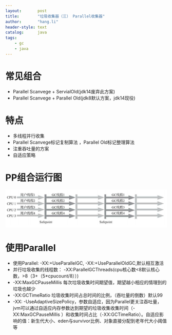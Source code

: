 ```yaml
---
layout:       post
title:        "垃圾收集器（三） Parallel收集器"
author:       "hang.li"
header-style: text
catalog:      java
tags:
    - gc
    - java
---
```

# 常见组合
- Parallel Scanvege + ServialOld(jdk14废弃此方案)
- Parallel Scanvege + Parallel Old(jdk8默认方案，jdk14现役)
# 特点
- 多线程并行收集
- Parallel Scanvege标记复制算法 ，Parallel Old标记整理算法
- 注重吞吐量的方案
- 自适应策略
# PP组合运行图
![img.png](/img/in-post/java/gc-parallel.png)
# 使用Parallel
- 使用Parallel: -XX:+UseParallelGC, -XX:+UseParallelOldGC,默认相互激活
- 并行垃圾收集的线程数： -XX:ParallelGCThreads(cpu核心数<8默认核心数，>8（3+（5*cpucount/8））)
- -XX:MaxGCPauseMillis 每次垃圾收集时间期望值，期望越小相应的情理到的垃圾也越少
- -XX:GCTimeRatio 垃圾收集时间占总时间的比例，（吞吐量的倒数）默认99
- -XX: -UseAdaptiveSizePolicy，参数自适应，因为Parallel更关注吞吐量，jvm可以通过自适应内存参数达到期望的垃圾收集收集时间（-XX:MaxGCPauseMillis ）和收集时间占比（-XX:GCTimeRatio）。自适应影响的值：新生代大小、eden与survivor比例、对象直接分配到老年代大小阈值等
 